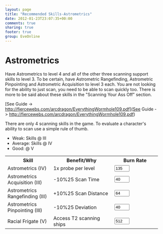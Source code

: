 ```yaml
---
layout: page
title: "Recommended Skills-Astrometrics"
date: 2012-01-23T23:07:35+00:00
comments: true
sharing: true
footer: true
group: EveOnline
---
```


Astrometrics
==========

Have Astrometrics to level 4 and all of the other three scanning support skills to
level 3. To be certain, have Astrometric Rangefinding, Astrometric Pinpointing 
and Astrometric Acquisition to level 3 each. You are not looking for the ability to 
just scan, you need to be able to scan quickly too.  There is more to be said 
about these skills in the "Scanning Your Ass Off" section.

[See Guide -> http://fiercewebs.com/arcdragon/EverythingWormhole109.pdf](See Guide -> http://fiercewebs.com/arcdragon/EverythingWormhole109.pdf)

There are only 4 scanning skills in the game.  To  evaluate a character's ability to scan use a simple rule of thumb. 
* Weak: Skills @ III
* Average: Skills @ IV
* Good: @ V

<table class='table'><tr>
<th width=30%>Skill</th>
<th width=40%>Benefit/Why</th>
<th colspan=2>Burn Rate</th></tr>
<tr>
<td>Astrometrics (IV)</td>
<td> 1x probe per level</td>
<td><input type='text' name='IM' value='135' id='IM' class='col-md-2' size='3' /></td></tr>
<tr>
<td>Astrometrics Acquisition (III)</td>
<td> -10%25 Scan Time</td>
<td><input type='text' name='IM' value='40' id='IM' class='col-md-2' size='3' /></td></tr>
<tr>
<td>Astrometrics Rangefinding (III)</td>
<td> +10%25 Scan Distance</td>
<td><input type='text' name='IM' value='64' id='IM' class='col-md-2' size='3' /></td></tr>
<tr>
<td>Astrometrics Pinpointing (III)</td>
<td> -10%25 Deviation</td>
<td><input type='text' name='IM' value='40' id='IM' class='col-md-2' size='3' /></td></tr>
<tr>
<td> Racial Frigate (V)</td>
<td> Access T2 scanning ships</td>
<td> <input type='text' name='PW' value='512' id='PW' class='col-md-2' size='3' /></td></tr></table>
